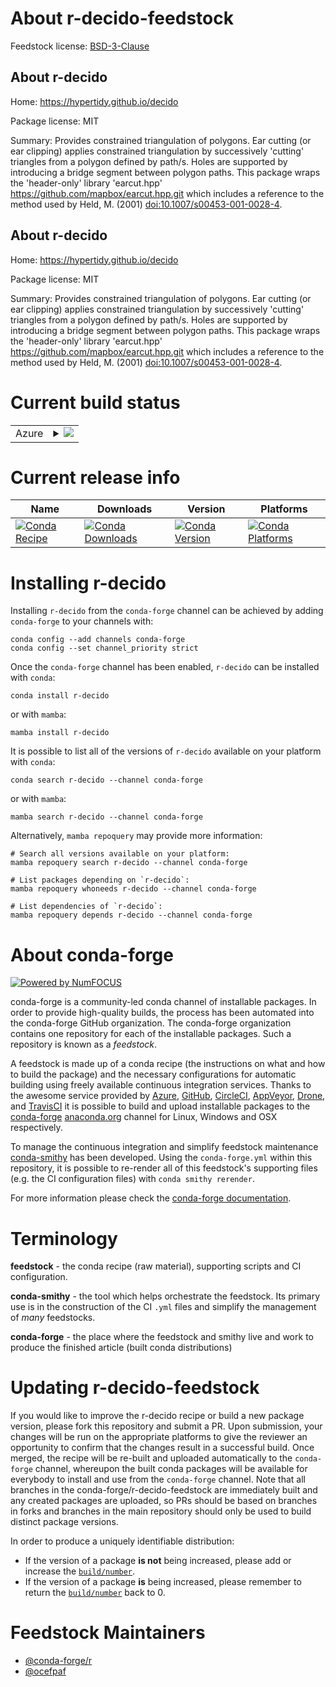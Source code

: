 About r-decido-feedstock
========================

Feedstock license: [BSD-3-Clause](https://github.com/conda-forge/r-decido-feedstock/blob/main/LICENSE.txt)


About r-decido
--------------

Home: https://hypertidy.github.io/decido

Package license: MIT

Summary: Provides constrained triangulation of polygons. Ear cutting (or ear clipping) applies constrained triangulation by successively 'cutting' triangles from a polygon defined by path/s. Holes are supported by introducing a bridge segment between polygon paths. This package wraps the 'header-only' library 'earcut.hpp' <https://github.com/mapbox/earcut.hpp.git> which includes a reference to the method used by Held, M. (2001) <doi:10.1007/s00453-001-0028-4>.

About r-decido
--------------

Home: https://hypertidy.github.io/decido

Package license: MIT

Summary: Provides constrained triangulation of polygons. Ear cutting (or ear clipping) applies constrained triangulation by successively 'cutting' triangles from a polygon defined by path/s. Holes are supported by introducing a bridge segment between polygon paths. This package wraps the 'header-only' library 'earcut.hpp' <https://github.com/mapbox/earcut.hpp.git> which includes a reference to the method used by Held, M. (2001) <doi:10.1007/s00453-001-0028-4>.

Current build status
====================


<table>
    
  <tr>
    <td>Azure</td>
    <td>
      <details>
        <summary>
          <a href="https://dev.azure.com/conda-forge/feedstock-builds/_build/latest?definitionId=14125&branchName=main">
            <img src="https://dev.azure.com/conda-forge/feedstock-builds/_apis/build/status/r-decido-feedstock?branchName=main">
          </a>
        </summary>
        <table>
          <thead><tr><th>Variant</th><th>Status</th></tr></thead>
          <tbody><tr>
              <td>linux_64_r_base4.3</td>
              <td>
                <a href="https://dev.azure.com/conda-forge/feedstock-builds/_build/latest?definitionId=14125&branchName=main">
                  <img src="https://dev.azure.com/conda-forge/feedstock-builds/_apis/build/status/r-decido-feedstock?branchName=main&jobName=linux&configuration=linux%20linux_64_r_base4.3" alt="variant">
                </a>
              </td>
            </tr><tr>
              <td>linux_64_r_base4.4</td>
              <td>
                <a href="https://dev.azure.com/conda-forge/feedstock-builds/_build/latest?definitionId=14125&branchName=main">
                  <img src="https://dev.azure.com/conda-forge/feedstock-builds/_apis/build/status/r-decido-feedstock?branchName=main&jobName=linux&configuration=linux%20linux_64_r_base4.4" alt="variant">
                </a>
              </td>
            </tr><tr>
              <td>osx_64_r_base4.3</td>
              <td>
                <a href="https://dev.azure.com/conda-forge/feedstock-builds/_build/latest?definitionId=14125&branchName=main">
                  <img src="https://dev.azure.com/conda-forge/feedstock-builds/_apis/build/status/r-decido-feedstock?branchName=main&jobName=osx&configuration=osx%20osx_64_r_base4.3" alt="variant">
                </a>
              </td>
            </tr><tr>
              <td>osx_64_r_base4.4</td>
              <td>
                <a href="https://dev.azure.com/conda-forge/feedstock-builds/_build/latest?definitionId=14125&branchName=main">
                  <img src="https://dev.azure.com/conda-forge/feedstock-builds/_apis/build/status/r-decido-feedstock?branchName=main&jobName=osx&configuration=osx%20osx_64_r_base4.4" alt="variant">
                </a>
              </td>
            </tr><tr>
              <td>win_64_r_base4.3</td>
              <td>
                <a href="https://dev.azure.com/conda-forge/feedstock-builds/_build/latest?definitionId=14125&branchName=main">
                  <img src="https://dev.azure.com/conda-forge/feedstock-builds/_apis/build/status/r-decido-feedstock?branchName=main&jobName=win&configuration=win%20win_64_r_base4.3" alt="variant">
                </a>
              </td>
            </tr><tr>
              <td>win_64_r_base4.4</td>
              <td>
                <a href="https://dev.azure.com/conda-forge/feedstock-builds/_build/latest?definitionId=14125&branchName=main">
                  <img src="https://dev.azure.com/conda-forge/feedstock-builds/_apis/build/status/r-decido-feedstock?branchName=main&jobName=win&configuration=win%20win_64_r_base4.4" alt="variant">
                </a>
              </td>
            </tr>
          </tbody>
        </table>
      </details>
    </td>
  </tr>
</table>

Current release info
====================

| Name | Downloads | Version | Platforms |
| --- | --- | --- | --- |
| [![Conda Recipe](https://img.shields.io/badge/recipe-r--decido-green.svg)](https://anaconda.org/conda-forge/r-decido) | [![Conda Downloads](https://img.shields.io/conda/dn/conda-forge/r-decido.svg)](https://anaconda.org/conda-forge/r-decido) | [![Conda Version](https://img.shields.io/conda/vn/conda-forge/r-decido.svg)](https://anaconda.org/conda-forge/r-decido) | [![Conda Platforms](https://img.shields.io/conda/pn/conda-forge/r-decido.svg)](https://anaconda.org/conda-forge/r-decido) |

Installing r-decido
===================

Installing `r-decido` from the `conda-forge` channel can be achieved by adding `conda-forge` to your channels with:

```
conda config --add channels conda-forge
conda config --set channel_priority strict
```

Once the `conda-forge` channel has been enabled, `r-decido` can be installed with `conda`:

```
conda install r-decido
```

or with `mamba`:

```
mamba install r-decido
```

It is possible to list all of the versions of `r-decido` available on your platform with `conda`:

```
conda search r-decido --channel conda-forge
```

or with `mamba`:

```
mamba search r-decido --channel conda-forge
```

Alternatively, `mamba repoquery` may provide more information:

```
# Search all versions available on your platform:
mamba repoquery search r-decido --channel conda-forge

# List packages depending on `r-decido`:
mamba repoquery whoneeds r-decido --channel conda-forge

# List dependencies of `r-decido`:
mamba repoquery depends r-decido --channel conda-forge
```


About conda-forge
=================

[![Powered by
NumFOCUS](https://img.shields.io/badge/powered%20by-NumFOCUS-orange.svg?style=flat&colorA=E1523D&colorB=007D8A)](https://numfocus.org)

conda-forge is a community-led conda channel of installable packages.
In order to provide high-quality builds, the process has been automated into the
conda-forge GitHub organization. The conda-forge organization contains one repository
for each of the installable packages. Such a repository is known as a *feedstock*.

A feedstock is made up of a conda recipe (the instructions on what and how to build
the package) and the necessary configurations for automatic building using freely
available continuous integration services. Thanks to the awesome service provided by
[Azure](https://azure.microsoft.com/en-us/services/devops/), [GitHub](https://github.com/),
[CircleCI](https://circleci.com/), [AppVeyor](https://www.appveyor.com/),
[Drone](https://cloud.drone.io/welcome), and [TravisCI](https://travis-ci.com/)
it is possible to build and upload installable packages to the
[conda-forge](https://anaconda.org/conda-forge) [anaconda.org](https://anaconda.org/)
channel for Linux, Windows and OSX respectively.

To manage the continuous integration and simplify feedstock maintenance
[conda-smithy](https://github.com/conda-forge/conda-smithy) has been developed.
Using the ``conda-forge.yml`` within this repository, it is possible to re-render all of
this feedstock's supporting files (e.g. the CI configuration files) with ``conda smithy rerender``.

For more information please check the [conda-forge documentation](https://conda-forge.org/docs/).

Terminology
===========

**feedstock** - the conda recipe (raw material), supporting scripts and CI configuration.

**conda-smithy** - the tool which helps orchestrate the feedstock.
                   Its primary use is in the construction of the CI ``.yml`` files
                   and simplify the management of *many* feedstocks.

**conda-forge** - the place where the feedstock and smithy live and work to
                  produce the finished article (built conda distributions)


Updating r-decido-feedstock
===========================

If you would like to improve the r-decido recipe or build a new
package version, please fork this repository and submit a PR. Upon submission,
your changes will be run on the appropriate platforms to give the reviewer an
opportunity to confirm that the changes result in a successful build. Once
merged, the recipe will be re-built and uploaded automatically to the
`conda-forge` channel, whereupon the built conda packages will be available for
everybody to install and use from the `conda-forge` channel.
Note that all branches in the conda-forge/r-decido-feedstock are
immediately built and any created packages are uploaded, so PRs should be based
on branches in forks and branches in the main repository should only be used to
build distinct package versions.

In order to produce a uniquely identifiable distribution:
 * If the version of a package **is not** being increased, please add or increase
   the [``build/number``](https://docs.conda.io/projects/conda-build/en/latest/resources/define-metadata.html#build-number-and-string).
 * If the version of a package **is** being increased, please remember to return
   the [``build/number``](https://docs.conda.io/projects/conda-build/en/latest/resources/define-metadata.html#build-number-and-string)
   back to 0.

Feedstock Maintainers
=====================

* [@conda-forge/r](https://github.com/conda-forge/r/)
* [@ocefpaf](https://github.com/ocefpaf/)

